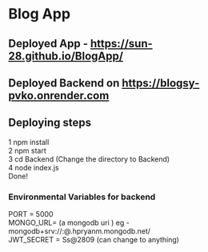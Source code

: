 # Blog App

## Deployed App - https://sun-28.github.io/BlogApp/ 
## Deployed Backend on https://blogsy-pvko.onrender.com

## Deploying steps
1 npm install          
2 npm start           
3 cd Backend  (Change the directory to Backend)        
4 node index.js        
Done!

### Environmental Variables for backend
PORT = 5000          
MONGO_URL= (a mongodb uri )    eg -  mongodb+srv://<USER GOES HERE>:<PASSWORD GOES HERE>@<NAME OF DATABASE>.hpryanm.mongodb.net/          
JWT_SECRET = Ss@2809     (can change to anything)                        
